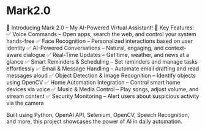 # Mark2.0
🚀 Introducing Mark 2.0 – My AI-Powered Virtual Assistant! 🤖
Key Features:
✅ Voice Commands – Open apps, search the web, and control your system hands-free
✅ Face Recognition – Personalized interactions based on user identity
✅ AI-Powered Conversations – Natural, engaging, and context-aware dialogue
✅ Real-Time Updates – Get time, weather, and news at a glance
✅ Smart Reminders & Scheduling – Set reminders and manage tasks effortlessly
✅ Email & Message Handling – Automate email drafting and read messages aloud
✅ Object Detection & Image Recognition – Identify objects using OpenCV
✅ Home Automation Integration – Control smart home devices via voice
✅ Music & Media Control – Play songs, adjust volume, and stream content
✅ Security Monitoring – Alert users about suspicious activity via the camera

Built using Python, OpenAI API, Selenium, OpenCV, Speech Recognition, and more, this project showcases the power of AI in daily automation.
